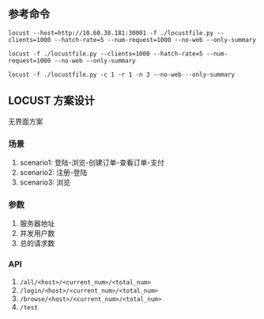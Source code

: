 ## 参考命令
```
locust --host=http://10.60.38.181:30001 -f ./locustfile.py --clients=1000 --hatch-rate=5 --num-request=1000 --no-web --only-summary

locust -f ./locustfile.py --clients=1000 --hatch-rate=5 --num-request=1000 --no-web --only-summary

locust -f ./locustfile.py -c 1 -r 1 -n 3 --no-web --only-summary
```

## LOCUST 方案设计

无界面方案

### 场景
1. scenario1: 登陆-浏览-创建订单-查看订单-支付
2. scenario2: 注册-登陆
3. scenario3: 浏览

### 参数
1. 服务器地址
1. 并发用户数
2. 总的请求数

### API
1. `/all/<host>/<current_num>/<total_num>`
2. `/login/<host>/<current_num>/<total_num>`
3. `/browse/<host>/<current_num>/<total_num>`
4. `/test`